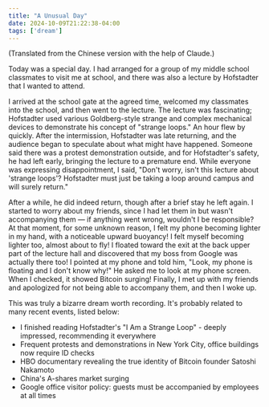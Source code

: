 ```yaml
---
title: "A Unusual Day"
date: 2024-10-09T21:22:38-04:00
tags: ['dream']
---
```


(Translated from the Chinese version with the help of Claude.)

Today was a special day. I had arranged for a group of my middle school classmates to visit me at school, and there was also a lecture by Hofstadter that I wanted to attend.

I arrived at the school gate at the agreed time, welcomed my classmates into the school, and then went to the lecture. The lecture was fascinating; Hofstadter used various Goldberg-style strange and complex mechanical devices to demonstrate his concept of "strange loops." An hour flew by quickly. After the intermission, Hofstadter was late returning, and the audience began to speculate about what might have happened. Someone said there was a protest demonstration outside, and for Hofstadter's safety, he had left early, bringing the lecture to a premature end. While everyone was expressing disappointment, I said, "Don't worry, isn't this lecture about 'strange loops'? Hofstadter must just be taking a loop around campus and will surely return."

After a while, he did indeed return, though after a brief stay he left again. I started to worry about my friends, since I had let them in but wasn't accompanying them — if anything went wrong, wouldn't I be responsible? At that moment, for some unknown reason, I felt my phone becoming lighter in my hand, with a noticeable upward buoyancy! I felt myself becoming lighter too, almost about to fly! I floated toward the exit at the back upper part of the lecture hall and discovered that my boss from Google was actually there too! I pointed at my phone and told him, "Look, my phone is floating and I don't know why!" He asked me to look at my phone screen. When I checked, it showed Bitcoin surging! Finally, I met up with my friends and apologized for not being able to accompany them, and then I woke up.

This was truly a bizarre dream worth recording. It's probably related to many recent events, listed below:

- I finished reading Hofstadter's "I Am a Strange Loop" - deeply impressed, recommending it everywhere
- Frequent protests and demonstrations in New York City, office buildings now require ID checks
- HBO documentary revealing the true identity of Bitcoin founder Satoshi Nakamoto
- China's A-shares market surging
- Google office visitor policy: guests must be accompanied by employees at all times
